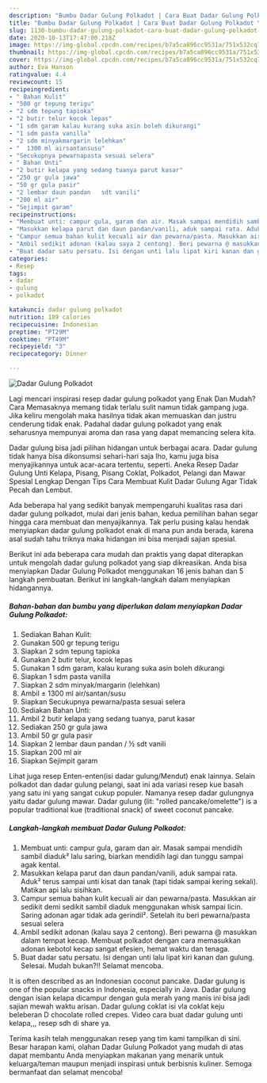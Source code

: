 ```yaml
---
description: "Bumbu Dadar Gulung Polkadot | Cara Buat Dadar Gulung Polkadot Yang Enak Banget"
title: "Bumbu Dadar Gulung Polkadot | Cara Buat Dadar Gulung Polkadot Yang Enak Banget"
slug: 1130-bumbu-dadar-gulung-polkadot-cara-buat-dadar-gulung-polkadot-yang-enak-banget
date: 2020-10-13T17:47:00.218Z
image: https://img-global.cpcdn.com/recipes/b7a5ca896cc9531a/751x532cq70/dadar-gulung-polkadot-foto-resep-utama.jpg
thumbnail: https://img-global.cpcdn.com/recipes/b7a5ca896cc9531a/751x532cq70/dadar-gulung-polkadot-foto-resep-utama.jpg
cover: https://img-global.cpcdn.com/recipes/b7a5ca896cc9531a/751x532cq70/dadar-gulung-polkadot-foto-resep-utama.jpg
author: Eva Hanson
ratingvalue: 4.4
reviewcount: 15
recipeingredient:
- " Bahan Kulit"
- "500 gr tepung terigu"
- "2 sdm tepung tapioka"
- "2 butir telur kocok lepas"
- "1 sdm garam kalau kurang suka asin boleh dikurangi"
- "1 sdm pasta vanilla"
- "2 sdm minyakmargarin lelehkan"
- "  1300 ml airsantansusu"
- "Secukupnya pewarnapasta sesuai selera"
- " Bahan Unti"
- "2 butir kelapa yang sedang tuanya parut kasar"
- "250 gr gula jawa"
- "50 gr gula pasir"
- "2 lembar daun pandan   sdt vanili"
- "200 ml air"
- "Sejimpit garam"
recipeinstructions:
- "Membuat unti: campur gula, garam dan air. Masak sampai mendidih sambil diaduk² lalu saring, biarkan mendidih lagi dan tunggu sampai agak kental."
- "Masukkan kelapa parut dan daun pandan/vanili, aduk sampai rata. Aduk² terus sampai unti kisat dan tanak (tapi tidak sampai kering sekali). Matikan api lalu sisihkan."
- "Campur semua bahan kulit kecuali air dan pewarna/pasta. Masukkan air sedikit demi sedikit sambil diaduk menggunakan whisk sampai licin. Saring adonan agar tidak ada gerindil². Setelah itu beri pewarna/pasta sesuai selera"
- "Ambil sedikit adonan (kalau saya 2 centong). Beri pewarna @ masukkan dalam tempat kecap. Membuat polkadot dengan cara memasukkan adonan kebotol kecap sangat efesien, hemat waktu dan tenaga."
- "Buat dadar satu persatu. Isi dengan unti lalu lipat kiri kanan dan gulung. Selesai. Mudah bukan?!! Selamat mencoba."
categories:
- Resep
tags:
- dadar
- gulung
- polkadot

katakunci: dadar gulung polkadot 
nutrition: 189 calories
recipecuisine: Indonesian
preptime: "PT29M"
cooktime: "PT49M"
recipeyield: "3"
recipecategory: Dinner

---
```



![Dadar Gulung Polkadot](https://img-global.cpcdn.com/recipes/b7a5ca896cc9531a/751x532cq70/dadar-gulung-polkadot-foto-resep-utama.jpg)

Lagi mencari inspirasi resep dadar gulung polkadot yang Enak Dan Mudah? Cara Memasaknya memang tidak terlalu sulit namun tidak gampang juga. Jika keliru mengolah maka hasilnya tidak akan memuaskan dan justru cenderung tidak enak. Padahal dadar gulung polkadot yang enak seharusnya mempunyai aroma dan rasa yang dapat memancing selera kita.

Dadar gulung bisa jadi pilihan hidangan untuk berbagai acara. Dadar gulung tidak hanya bisa dikonsumsi sehari-hari saja lho, kamu juga bisa menyajikannya untuk acar-acara tertentu, seperti. Aneka Resep Dadar Gulung Unti Kelapa, Pisang, Pisang Coklat, Polkadot, Pelangi dan Mawar Spesial Lengkap Dengan Tips Cara Membuat Kulit Dadar Gulung Agar Tidak Pecah dan Lembut.

Ada beberapa hal yang sedikit banyak mempengaruhi kualitas rasa dari dadar gulung polkadot, mulai dari jenis bahan, kedua pemilihan bahan segar hingga cara membuat dan menyajikannya. Tak perlu pusing kalau hendak menyiapkan dadar gulung polkadot enak di mana pun anda berada, karena asal sudah tahu triknya maka hidangan ini bisa menjadi sajian spesial.


Berikut ini ada beberapa cara mudah dan praktis yang dapat diterapkan untuk mengolah dadar gulung polkadot yang siap dikreasikan. Anda bisa menyiapkan Dadar Gulung Polkadot menggunakan 16 jenis bahan dan 5 langkah pembuatan. Berikut ini langkah-langkah dalam menyiapkan hidangannya.

<!--inarticleads1-->

##### Bahan-bahan dan bumbu yang diperlukan dalam menyiapkan Dadar Gulung Polkadot:

1. Sediakan  Bahan Kulit:
1. Gunakan 500 gr tepung terigu
1. Siapkan 2 sdm tepung tapioka
1. Gunakan 2 butir telur, kocok lepas
1. Gunakan 1 sdm garam, kalau kurang suka asin boleh dikurangi
1. Siapkan 1 sdm pasta vanilla
1. Siapkan 2 sdm minyak/margarin (lelehkan)
1. Ambil  ± 1300 ml air/santan/susu
1. Siapkan Secukupnya pewarna/pasta sesuai selera
1. Sediakan  Bahan Unti:
1. Ambil 2 butir kelapa yang sedang tuanya, parut kasar
1. Sediakan 250 gr gula jawa
1. Ambil 50 gr gula pasir
1. Siapkan 2 lembar daun pandan / ½ sdt vanili
1. Siapkan 200 ml air
1. Siapkan Sejimpit garam


Lihat juga resep Enten-enten(isi dadar gulung/Mendut) enak lainnya. Selain polkadot dan dadar gulung pelangi, saat ini ada variasi resep kue basah yang satu ini yang sangat cukup populer. Namanya resep dadar gulungnya yaitu dadar gulung mawar. Dadar gulung (lit: &#34;rolled pancake/omelette&#34;) is a popular traditional kue (traditional snack) of sweet coconut pancake. 

<!--inarticleads2-->

##### Langkah-langkah membuat Dadar Gulung Polkadot:

1. Membuat unti: campur gula, garam dan air. Masak sampai mendidih sambil diaduk² lalu saring, biarkan mendidih lagi dan tunggu sampai agak kental.
1. Masukkan kelapa parut dan daun pandan/vanili, aduk sampai rata. Aduk² terus sampai unti kisat dan tanak (tapi tidak sampai kering sekali). Matikan api lalu sisihkan.
1. Campur semua bahan kulit kecuali air dan pewarna/pasta. Masukkan air sedikit demi sedikit sambil diaduk menggunakan whisk sampai licin. Saring adonan agar tidak ada gerindil². Setelah itu beri pewarna/pasta sesuai selera
1. Ambil sedikit adonan (kalau saya 2 centong). Beri pewarna @ masukkan dalam tempat kecap. Membuat polkadot dengan cara memasukkan adonan kebotol kecap sangat efesien, hemat waktu dan tenaga.
1. Buat dadar satu persatu. Isi dengan unti lalu lipat kiri kanan dan gulung. Selesai. Mudah bukan?!! Selamat mencoba.


It is often described as an Indonesian coconut pancake. Dadar gulung is one of the popular snacks in Indonesia, especially in Java. Dadar gulung dengan isian kelapa dicampur dengan gula merah yang manis ini bisa jadi sajian mewah waktu arisan. Dadar gulung coklat isi vla coklat keju beleberan D chocolate rolled crepes. Video cara buat dadar gulung unti kelapa,,, resep sdh di share ya. 

Terima kasih telah menggunakan resep yang tim kami tampilkan di sini. Besar harapan kami, olahan Dadar Gulung Polkadot yang mudah di atas dapat membantu Anda menyiapkan makanan yang menarik untuk keluarga/teman maupun menjadi inspirasi untuk berbisnis kuliner. Semoga bermanfaat dan selamat mencoba!
